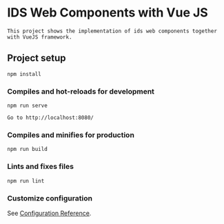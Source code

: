 # IDS Web Components with Vue JS
```
This project shows the implementation of ids web components together with VueJS framework.
```

## Project setup
```
npm install
```

### Compiles and hot-reloads for development
```
npm run serve
```

```
Go to http://localhost:8080/
```

### Compiles and minifies for production
```
npm run build
```

### Lints and fixes files
```
npm run lint
```

### Customize configuration
See [Configuration Reference](https://cli.vuejs.org/config/).
